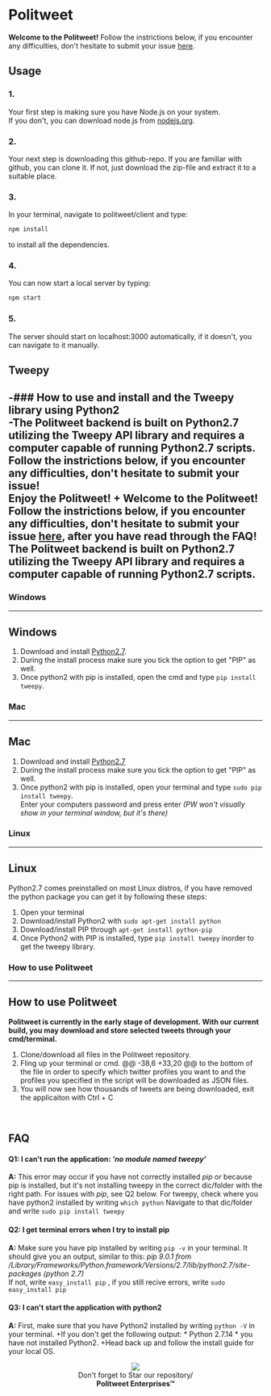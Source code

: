 # Politweet #
<strong> Welcome to the Politweet!</strong> Follow the instrictions below, if you encounter any difficulties, don't hesitate to submit your issue [here](https://github.com/femosc2/politweet/issues).
<br>

## Usage ##
### 1.
Your first step is making sure you have Node.js on your system.<br>If you don't, you can download node.js from [nodejs.org](https://nodejs.org/en/).

### 2.
Your next step is downloading this github-repo. If you are familiar with github, you can clone it. If not, just download the zip-file and extract it to a suitable place.

### 3.
In your terminal, navigate to politweet/client and type:
```bash
npm install
```
to install all the dependencies.

### 4.
You can now start a local server by typing:
```bash
npm start
```

### 5.
The server should start on localhost:3000 automatically, if it doesn't, you can navigate to it manually.


## Tweepy
-### How to use and install and the Tweepy library using Python2 <br>
-<strong>The Politweet backend is built on Python2.7 utilizing the Tweepy API library and requires a computer capable of running Python2.7 scripts. Follow the instrictions below, if you encounter any difficulties, don't hesitate to submit your issue! <br> Enjoy the Politweet!</strong>
+<strong> Welcome to the Politweet!</strong> Follow the instrictions below, if you encounter any difficulties, don't hesitate to submit your issue [here](https://github.com/femosc2/politweet/issues), after you have read through the FAQ! The Politweet backend is built on Python2.7 utilizing the Tweepy API library and requires a computer capable of running Python2.7 scripts.
<br>
-
### Windows ###
--------------
## Windows ##
1. Download and install [Python2.7](https://www.python.org/downloads/release/python-2714/).
2. During the install process make sure you tick the option to get "PIP" as well.
3. Once python2 with pip is installed, open the cmd and type ```pip install tweepy```.

### Mac ###
--------------
## Mac ##
1. Download and install [Python2.7](https://www.python.org/downloads/release/python-2714/)
2. During the install process make sure you tick the option to get "PIP" as well.
3. Once python2 with pip is installed, open your terminal and type
```sudo pip install tweepy```.
<br>Enter your computers password and press enter <em>(PW won't visually show in your terminal window, but it's there)</em>

### Linux ###
--------------
## Linux ##
Python2.7 comes preinstalled on most Linux distros, if you have removed the python package you can get it by following these steps:
1. Open your terminal
2. Download/install Python2 with ```sudo apt-get install python```
2. Download/install PIP through ```apt-get install python-pip```
3. Once Python2 with PIP is installed, type ```pip install tweepy``` inorder to get the tweepy library.

### How to use Politweet ###
-------------
## How to use Politweet ##
<strong>Politweet is currently in the early stage of development. With our current build, you may download and store selected tweets through your cmd/terminal.</strong>
1. Clone/download all files in the Politweet repository.
2. Fling up your terminal or cmd.
@@ -38,6 +33,20 @@ to the bottom of the file in order to specify which twitter profiles you want to
and the profiles you specified in the script will be downloaded as JSON files.
6. You will now see how thousands of tweets are being downloaded, exit the applicaiton with Ctrl + C
<br>

## FAQ ##

#### Q1: I can't run the application: *'no module named tweepy'* ####
<strong>A:</strong>  This error may occur if you have not correctly installed *pip* or because pip is installed, but it's not installing tweepy in the correct dic/folder with the right path. For issues with *pip*, see Q2 below. For tweepy, check where you have python2 installed by writing ```which python``` Navigate to that dic/folder and write ```sudo pip install tweepy```

#### Q2: I get terminal errors when I try to install pip ####
<strong>A:</strong>  Make sure you have pip installed by writing ```pip -v``` in your terminal. It should give you an output, similar to this: *pip 9.0.1 from /Library/Frameworks/Python.framework/Versions/2.7/lib/python2.7/site-packages (python 2.7)*<br> If not, write ```easy_install pip``` , if you still recive errors, write ```sudo easy_install pip```

#### Q3: I can't start the application with python2 ####
<strong>A:</strong> First, make sure that you have Python2 installed by writing ```python -V``` in your terminal.
+If you don't get the following output: * Python 2.7.14 * you have not installed Python2.
+Head back up and follow the install guide for your local OS.

<p align="center">
  <img src="https://thumbs.gfycat.com/HorribleNeglectedGrassspider-size_restricted.gif"><br>
  Don't forget to Star our repository/ <br>
  <strong>Politweet Enterprises™</strong>
</p>
